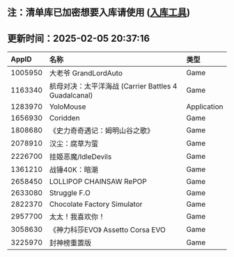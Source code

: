 ## 注：清单库已加密想要入库请使用 ([入库工具](https://github.com/BlankTMing/ManifestAutoUpdate/releases))

## 更新时间：2025-02-05 20:37:16
| AppID | 名称 | 类型  |
| :-------------------- | :----------------------------- | :----------- |
| 1005950 | 大老爷 GrandLordAuto| Game |
| 1163340 | 航母对决：太平洋海战 (Carrier Battles 4 Guadalcanal)| Game |
| 1283970 | YoloMouse| Application |
| 1656930 | Coridden| Game |
| 1808680 | 《史力奇奇遇记：姆明山谷之歌》| Game |
| 2078910 | 汉尘：腐草为萤| Game |
| 2226700 | 挂姬恶魔/IdleDevils| Game |
| 1361210 | 战锤40K：暗潮| Game |
| 2658450 | LOLLIPOP CHAINSAW RePOP| Game |
| 2633080 | Struggle F.O| Game |
| 2822370 | Chocolate Factory Simulator| Game |
| 2957700 | 太太！我喜欢你！| Game |
| 3058630 | 《神力科莎EVO》  Assetto Corsa EVO| Game |
| 3225970 | 封神榜重置版| Game |
